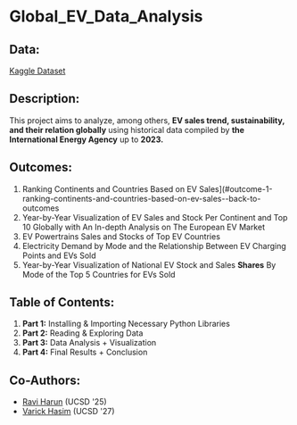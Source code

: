 # Global_EV_Data_Analysis

## Data: 
[Kaggle Dataset](https://www.kaggle.com/datasets/padmapiyush/global-electric-vehicle-dataset-2023/data)

## Description:
This project aims to analyze, among others, **EV sales trend, sustainability, and their relation globally** using historical data compiled  by **the International Energy Agency** up to **2023.** 

## Outcomes:
1. Ranking Continents and Countries Based on EV Sales](#outcome-1-ranking-continents-and-countries-based-on-ev-sales--back-to-outcomes
2. Year-by-Year Visualization of EV Sales and Stock Per Continent and Top 10 Globally with An In-depth Analysis on The European EV Market
3. EV Powertrains Sales and Stocks of Top EV Countries
4. Electricity Demand by Mode and the Relationship Between EV Charging Points and EVs Sold
5. Year-by-Year Visualization of National EV Stock and Sales **Shares** By Mode of the Top 5 Countries for EVs Sold

## Table of Contents:
1. **Part 1:** Installing & Importing Necessary Python Libraries
2. **Part 2:** Reading & Exploring Data
3. **Part 3:** Data Analysis + Visualization
4. **Part 4:** Final Results + Conclusion

## Co-Authors:
- [Ravi Harun](https://www.linkedin.com/in/raviharun/) (UCSD '25)
- [Varick Hasim](https://www.linkedin.com/in/varickjaniro/) (UCSD '27)